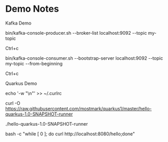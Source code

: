 # Demo Notes

Kafka Demo

bin/kafka-console-producer.sh --broker-list localhost:9092 --topic my-topic

Ctrl+c

bin/kafka-console-consumer.sh --bootstrap-server localhost:9092 --topic my-topic --from-beginning

Ctrl+c

Quarkus Demo

echo '-w "\n"' >> ~/.curlrc

curl -O https://raw.githubusercontent.com/mostmark/quarkus1/master/hello-quarkus-1.0-SNAPSHOT-runner

./hello-quarkus-1.0-SNAPSHOT-runner

bash -c "while [ 0 ]; do curl http://localhost:8080/hello;done"
